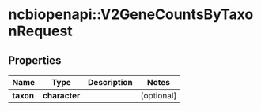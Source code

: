 # ncbiopenapi::V2GeneCountsByTaxonRequest


## Properties
Name | Type | Description | Notes
------------ | ------------- | ------------- | -------------
**taxon** | **character** |  | [optional] 


